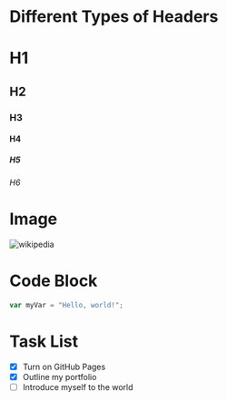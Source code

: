 # Different Types of Headers
# H1

## H2

### H3

#### H4

##### H5

###### H6


# Image
![wikipedia](https://cdn.mos.cms.futurecdn.net/xcLR5HMU2kxskdAy3ZVuTf-1200-80.jpg)


# Code Block
``` javascript
var myVar = "Hello, world!";
```

# Task List
- [x] Turn on GitHub Pages
- [x] Outline my portfolio
- [ ] Introduce myself to the world
